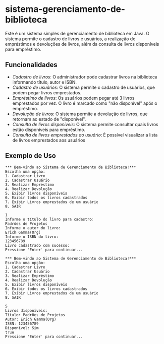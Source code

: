 # sistema-gerenciamento-de-biblioteca

Este é um sistema simples de gerenciamento de biblioteca em Java. O sistema permite o cadastro de livros e usuários, a realização de empréstimos e devoluções de livros, além da consulta de livros disponíveis para empréstimo.

## Funcionalidades

- *Cadastro de livros*: O administrador pode cadastrar livros na biblioteca informando título, autor e ISBN.
- *Cadastro de usuários*: O sistema permite o cadastro de usuários, que podem pegar livros emprestados.
- *Empréstimo de livros*: Os usuários podem pegar até 3 livros emprestados por vez. O livro é marcado como "não disponível" após o empréstimo.
- *Devolução de livros*: O sistema permite a devolução de livros, que retornam ao estado de "disponível".
- *Consulta de livros disponíveis*: O sistema permite consultar quais livros estão disponíveis para empréstimo.
- *Consulta de livros emprestados ao usuário*: É possível visualizar a lista de livros emprestados aos usuários

## Exemplo de Uso

```plaintext
*** Bem-vindo ao Sistema de Gerenciamento de Biblioteca!***
Escolha uma opção:
1. Cadastrar Livro
2. Cadastrar Usuário
3. Realizar Empréstimo
4. Realizar Devolução
5. Exibir livros disponíveis
6. Exibir todos os livros cadastrados
7. Exibir Livros emprestados de um usuário
8. SAIR

1
Informe o título do livro para cadastro: 
Padrões de Projetos
Informe o autor do livro: 
Erich Gamma(Org)
Informe o ISBN do livro: 
123456789
Livro cadastrado com sucesso: 
Pressione 'Enter' para continuar...

*** Bem-vindo ao Sistema de Gerenciamento de Biblioteca!***
Escolha uma opção:
1. Cadastrar Livro
2. Cadastrar Usuário
3. Realizar Empréstimo
4. Realizar Devolução
5. Exibir livros disponíveis
6. Exibir todos os livros cadastrados
7. Exibir Livros emprestados de um usuário
8. SAIR

5
Livros disponíveis: 
Título: Padrões de Projetos
Autor: Erich Gamma(Org)
ISBN: 123456789
Disponível: Sim
true
Pressione 'Enter' para continuar...